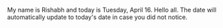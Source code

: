 My name is Rishabh and today is Tuesday, April 16. Hello all. The date will automatically update to today's date in case you did not notice.
